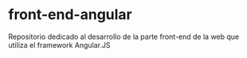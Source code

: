 # front-end-angular
Repositorio dedicado al desarrollo de la parte front-end de la web que utiliza el framework Angular.JS
